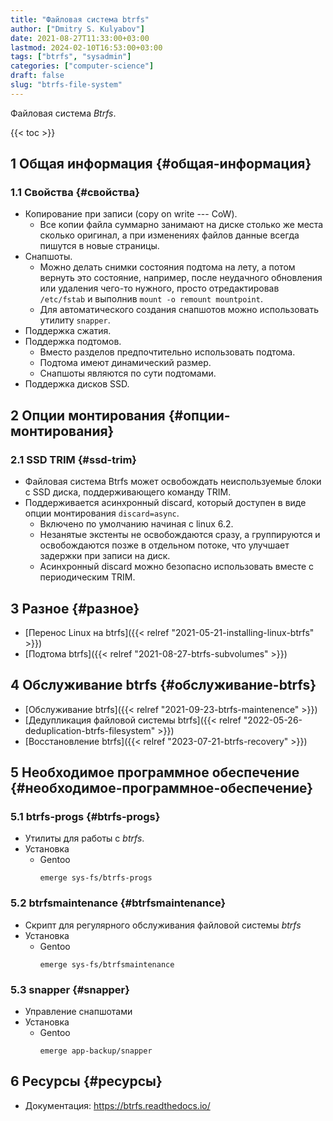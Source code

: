 ```yaml
---
title: "Файловая система btrfs"
author: ["Dmitry S. Kulyabov"]
date: 2021-08-27T11:33:00+03:00
lastmod: 2024-02-10T16:53:00+03:00
tags: ["btrfs", "sysadmin"]
categories: ["computer-science"]
draft: false
slug: "btrfs-file-system"
---
```


Файловая система _Btrfs_.

<!--more-->

{{< toc >}}


## <span class="section-num">1</span> Общая информация {#общая-информация}


### <span class="section-num">1.1</span> Свойства {#свойства}

-   Копирование при записи (copy on write --- CoW).
    -   Все копии файла суммарно занимают на диске столько же места сколько оригинал, а при изменениях файлов данные всегда пишутся в новые страницы.
-   Снапшоты.
    -   Можно делать снимки состояния подтома на лету, а потом вернуть это состояние, например, после неудачного обновления или удаления чего-то нужного, просто отредактировав `/etc/fstab` и выполнив `mount -o remount mountpoint`.
    -   Для автоматического создания снапшотов можно использовать утилиту `snapper`.
-   Поддержка сжатия.
-   Поддержка подтомов.
    -   Вместо разделов предпочтительно использовать подтома.
    -   Подтома имеют динамический размер.
    -   Снапшоты являются по сути подтомами.
-   Поддержка дисков SSD.


## <span class="section-num">2</span> Опции монтирования {#опции-монтирования}


### <span class="section-num">2.1</span> SSD TRIM {#ssd-trim}

-   Файловая система Btrfs может освобождать неиспользуемые блоки с SSD диска, поддерживающего команду TRIM.
-   Поддерживается асинхронный discard, который доступен в виде опции монтирования `discard=async`.
    -   Включено по умолчанию начиная с linux 6.2.
    -   Незанятые экстенты не освобождаются сразу, а группируются и освобождаются позже в отдельном потоке, что улучшает задержки при записи на диск.
    -   Асинхронный discard можно безопасно использовать вместе с периодическим TRIM.


## <span class="section-num">3</span> Разное {#разное}

-   [Перенос Linux на btrfs]({{< relref "2021-05-21-installing-linux-btrfs" >}})
-   [Подтома btrfs]({{< relref "2021-08-27-btrfs-subvolumes" >}})


## <span class="section-num">4</span> Обслуживание btrfs {#обслуживание-btrfs}

-   [Обслуживание btrfs]({{< relref "2021-09-23-btrfs-maintenence" >}})
-   [Дедупликация файловой системы btrfs]({{< relref "2022-05-26-deduplication-btrfs-filesystem" >}})
-   [Восстановление btrfs]({{< relref "2023-07-21-btrfs-recovery" >}})


## <span class="section-num">5</span> Необходимое программное обеспечение {#необходимое-программное-обеспечение}


### <span class="section-num">5.1</span> btrfs-progs {#btrfs-progs}

-   Утилиты для работы с _btrfs_.
-   Установка
    -   Gentoo
        ```shell
        emerge sys-fs/btrfs-progs
        ```


### <span class="section-num">5.2</span> btrfsmaintenance {#btrfsmaintenance}

-   Скрипт для регулярного обслуживания файловой системы _btrfs_
-   Установка
    -   Gentoo
        ```shell
        emerge sys-fs/btrfsmaintenance
        ```


### <span class="section-num">5.3</span> snapper {#snapper}

-   Управление снапшотами
-   Установка
    -   Gentoo
        ```shell
        emerge app-backup/snapper
        ```


## <span class="section-num">6</span> Ресурсы {#ресурсы}

-   Документация: <https://btrfs.readthedocs.io/>
